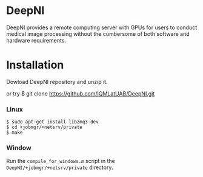 # DeepNI

DeepNI provides a remote computing server with GPUs for users to conduct medical image processing without the cumbersome of both software and hardware requirements.

# Installation

Dowload DeepNI repository and unzip it.

or try
$ git clone https://github.com/IQMLatUAB/DeepNI.git
### Linux
    $ sudo apt-get install libzmq3-dev
    $ cd +jobmgr/+netsrv/private
    $ make
    
### Window

Run the `compile_for_windows.m` script in the `DeepNI/+jobmgr/+netsrv/private` directory.
